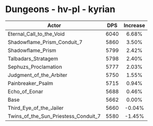 # Dungeons - hv-pl - kyrian
| Actor | DPS | Increase |
|---|:---:|:---:|
|Eternal_Call_to_the_Void|6040|6.68%|
|Shadowflame_Prism_Conduit_7|5860|3.50%|
|Shadowflame_Prism|5799|2.42%|
|Talbadars_Stratagem|5798|2.40%|
|Sephuzs_Proclamation|5777|2.03%|
|Judgment_of_the_Arbiter|5750|1.55%|
|Painbreaker_Psalm|5715|0.94%|
|Echo_of_Eonar|5688|0.46%|
|Base|5662|0.00%|
|Third_Eye_of_the_Jailer|5660|-0.04%|
|Twins_of_the_Sun_Priestess_Conduit_7|5580|-1.45%|
